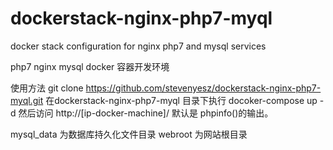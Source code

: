 # dockerstack-nginx-php7-myql
docker stack configuration for nginx php7 and mysql services

php7 nginx mysql docker 容器开发环境

使用方法
git clone https://github.com/stevenyesz/dockerstack-nginx-php7-myql.git
在dockerstack-nginx-php7-myql 目录下执行
docoker-compose up -d
然后访问 http://[ip-docker-machine]/
默认是 phpinfo()的输出。

mysql_data 为数据库持久化文件目录
webroot 为网站根目录
